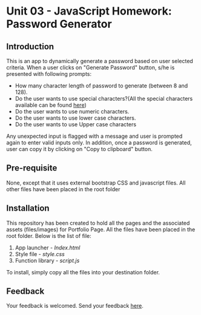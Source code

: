 # Unit 03 - JavaScript Homework: Password Generator

## Introduction
<p> This is an app to dynamically generate a password based on user selected criteria. 
When a user clicks on "Generate Password" button, s/he is presented with following prompts:
<ul><li>How many character length of password to generate (between 8 and 128).</li>
    <li> Do the user wants to use special characters?(All the special characters available can be found <a href="https://www.owasp.org/index.php/Password_special_characters">here</a>)</li>
      <li> Do the user wants to use numeric characters.</li>
  <li>Do the user wants to use lower case characters.</li>
  <li>Do the user wants to use Upper case characters</li>
    </ul>
Any unexpected input is flagged with a message and user is prompted again to enter valid inputs only. 
In addition, once a password is generated, user can copy it by clicking on "Copy to clipboard" button.</p>
  
## Pre-requisite
<p>None, except that it uses external bootstrap CSS and javascript files. All other files have been placed in the root folder </p>

## Installation
<p>This repository has been created to hold all the pages and the associated assets (files/images) for Portfolio Page. All the files have been placed in the root folder. Below is the list of file:
    <ol>
        <li>App launcher - <em>Index.html</em></li>
        <li>Style file - <em>style.css</em></li>
        <li>Function library - <em>script.js</em></li>
</ol>
    
To install, simply copy all the files into your destination folder.</p>

## Feedback
<p> Your feedback is welcomed. Send your feedback <a href="mailto:bhaskar.tripathi@outlook.com?Subject=Password%20Generator%20App%20-%20Feedback" target="_top">here</a>.</p>
